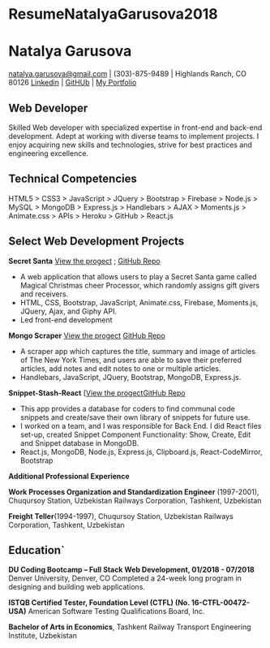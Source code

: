 # ResumeNatalyaGarusova2018

# Natalya Garusova
natalya.garusova@gmail.com | (303)-875-9489 | Highlands Ranch, CO 80126
[Linkedin]( https://www.linkedin.com/in/natalya-garusova6399/) |
[GitHUb]( https://github.com/NatalyaGar) |
[My Portfolio](https://natalyagar.github.io/My-Portfolio/)

##  Web Developer
Skilled Web developer with specialized expertise in front-end and back-end development. 
Adept at working with diverse teams to implement projects. I enjoy acquiring new skills and technologies, 
strive for best practices and engineering excellence.

**Technical Competencies**
------------------------------------
HTML5 > CSS3 > JavaScript > JQuery > Bootstrap > Firebase > Node.js > MySQL > MongoDB > Express.js > Handlebars > AJAX > Moments.js > Animate.css > APIs > Heroku > GitHub > React.js

## Select Web Development Projects

**Secret Santa** [View the progect](https://natalyagar.github.io/Secret-Santa/) ;
[GitHub Repo](https://github.com/NatalyaGar/Secret-Santa)
* A web application that allows users to play a Secret Santa game called Magical Christmas cheer Processor, which randomly assigns gift givers and receivers.
* HTML, CSS, Bootstrap, JavaScript, Animate.css, Firebase, Moments.js, JQuery, Ajax, and Giphy API. 
* Led front-end development

**Mongo Scraper** [View the progect](https://mongo-scraper-natalya.herokuapp.com/) 
[GitHub Repo](https://github.com/NatalyaGar/Mongo)
* A scraper app which captures the title, summary and image of articles of The New York Times, and users are able to save their preferred articles, add notes and edit notes to one or multiple   articles. 
* Handlebars, JavaScript, JQuery, Bootstrap, MongoDB, Express.js.

**Snippet-Stash-React** [[View the progect](https://snippetstash-mern.herokuapp.com/)[GitHub Repo](https://github.com/NatalyaGar/Snippet-Stash-React)
* This app provides a database for coders to find communal code snippets and create/save their own library of snippets for future use. 
* I worked on a team, and I was responsible for Back End. I did React files set-up, created Snippet Component Functionality: Show, Create, Edit and Snippet database in MongoDB. 
* React.js, MongoDB, Node.js, Express.js, Clipboard.js, React-CodeMirror, Bootstrap 

**Additional Professional Experience**

**Work Processes Organization and Standardization Engineer** (1997-2001),
Chuqursoy Station, Uzbekistan Railways Corporation, Tashkent, Uzbekistan

**Freight Teller**(1994-1997), 
Chuqursoy Station, Uzbekistan Railways Corporation, Tashkent, Uzbekistan

## Education`

**DU Coding Bootcamp – Full Stack Web Development, 01/2018 - 07/2018**
                        Denver University, Denver, CO
Completed a 24-week long program in designing and building web applications. 

**ISTQB Certified Tester, Foundation Level (CTFL) (No. 16-CTFL-00472-USA)**
            American Software Testing Qualifications Board, Inc.

**Bachelor of Arts in Economics**, Tashkent Railway Transport Engineering Institute, Uzbekistan




